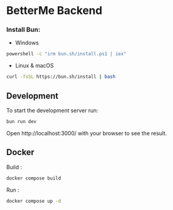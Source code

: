 # BetterMe Backend

### Install Bun:
* Windows 
```bash
powershell -c "irm bun.sh/install.ps1 | iex"
```
* Linux & macOS
```bash
curl -fsSL https://bun.sh/install | bash
```


## Development
To start the development server run:
```bash
bun run dev
```

Open http://localhost:3000/ with your browser to see the result.

## Docker
Build :
```bash
docker compose build
```

Run :
```bash
docker compose up -d
```